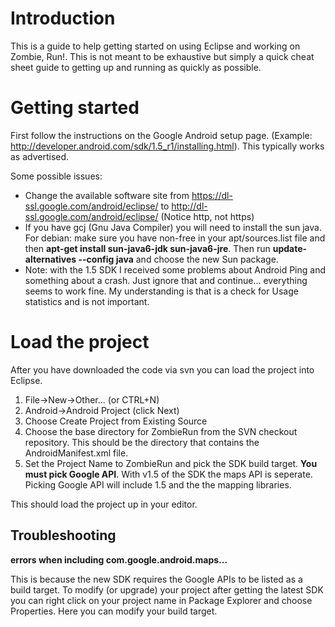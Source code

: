 # Introduction #

This is a guide to help getting started on using Eclipse and working on Zombie, Run!.  This is not meant to be exhaustive but simply a quick cheat sheet guide to getting up and running as quickly as possible.

# Getting started #

First follow the instructions on the Google Android setup page.  (Example: http://developer.android.com/sdk/1.5_r1/installing.html).  This typically works as advertised.

Some possible issues:
  * Change the available software site from https://dl-ssl.google.com/android/eclipse/ to http://dl-ssl.google.com/android/eclipse/ (Notice http, not https)
  * If you have gcj (Gnu Java Compiler) you will need to install the sun java.  For debian: make sure you have non-free in your apt/sources.list file and then **apt-get install sun-java6-jdk sun-java6-jre**.  Then run **update-alternatives --config java** and choose the new Sun package.
  * Note: with the 1.5 SDK I received some problems about Android Ping and something about a crash.  Just ignore that and continue... everything seems to work fine.  My understanding is that is a check for Usage statistics and is not important.

# Load the project #

After you have downloaded the code via svn you can load the project into Eclipse.

  1. File->New->Other...   (or CTRL+N)
  1. Android->Android Project (click Next)
  1. Choose Create Project from Existing Source
  1. Choose the base directory for ZombieRun from the SVN checkout repository.  This should be the directory that contains the AndroidManifest.xml file.
  1. Set the Project Name to ZombieRun and pick the SDK build target. **You must pick Google API**.  With v1.5 of the SDK the maps API is seperate.  Picking Google API will include 1.5 and the the mapping libraries.

This should load the project up in your editor.

## Troubleshooting ##

**errors when including com.google.android.maps...**

This is because the new SDK requires the Google APIs to be listed as a build target.  To modify (or upgrade) your project after getting the latest SDK you can right click on your project name in Package Explorer and choose Properties.  Here you can modify your build target.
